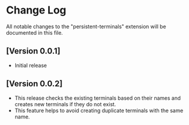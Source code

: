 # Change Log

All notable changes to the "persistent-terminals" extension will be documented in this file.

## [Version 0.0.1]

- Initial release

## [Version 0.0.2]

- This release checks the existing terminals based on their names and creates new terminals if they do not exist.
- This feature helps to avoid creating duplicate terminals with the same name.
